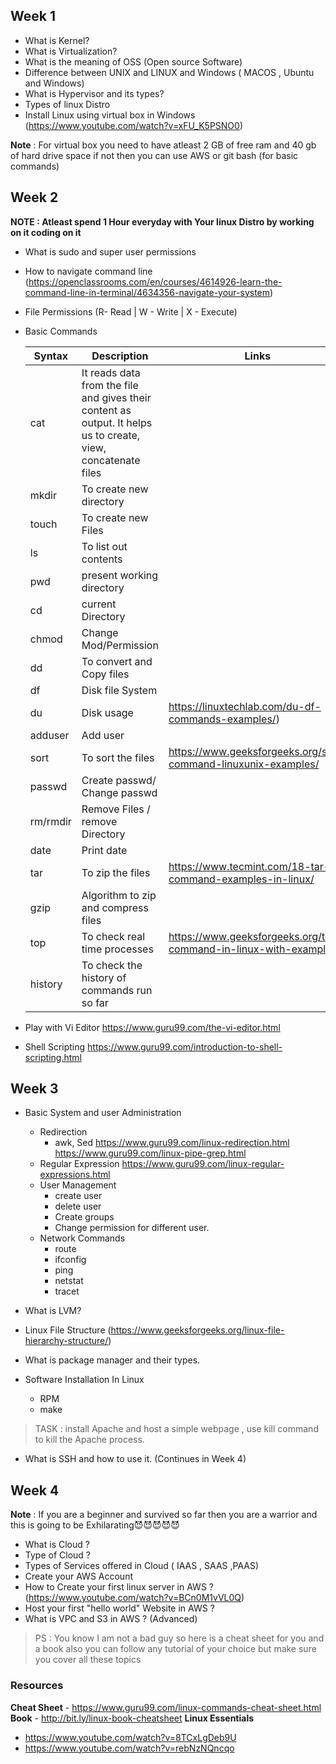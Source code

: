 ## Week 1

-   What is Kernel?
-   What is Virtualization?
-   What is the meaning of OSS (Open source Software)
-   Difference between UNIX and LINUX and Windows ( MACOS , Ubuntu and Windows)
-   What is Hypervisor and its types?
-   Types of linux Distro
-   Install Linux using virtual box in Windows
    (https://www.youtube.com/watch?v=xFU_K5PSNO0)

**Note** : For virtual box you need to have atleast 2 GB of free ram and 40 gb of hard drive space if not then you can use AWS or git bash (for basic commands)

## Week 2

**NOTE : Atleast spend 1 Hour everyday with Your linux Distro by working on it coding on it**

-   What is sudo and super user permissions
-   How to navigate command line
    (https://openclassrooms.com/en/courses/4614926-learn-the-command-line-in-terminal/4634356-navigate-your-system)
-   File Permissions (R- Read | W - Write | X - Execute)
-   Basic Commands

    | Syntax   | Description                                                                                                   | Links                                                             |
    | -------- | ------------------------------------------------------------------------------------------------------------- | ----------------------------------------------------------------- |
    | cat      | It reads data from the file and gives their content as output. It helps us to create, view, concatenate files |
    | mkdir    | To create new directory                                                                                       |                                                                   |
    | touch    | To create new Files                                                                                           |                                                                   |
    | ls       | To list out contents                                                                                          |                                                                   |
    | pwd      | present working directory                                                                                     |                                                                   |
    | cd       | current Directory                                                                                             |                                                                   |
    | chmod    | Change Mod/Permission                                                                                         |                                                                   |
    | dd       | To convert and Copy files                                                                                     |                                                                   |
    | df       | Disk file System                                                                                              |                                                                   |
    | du       | Disk usage                                                                                                    | https://linuxtechlab.com/du-df-commands-examples/)                |
    | adduser  | Add user                                                                                                      |                                                                   |
    | sort     | To sort the files                                                                                             | https://www.geeksforgeeks.org/sort-command-linuxunix-examples/    |
    | passwd   | Create passwd/ Change passwd                                                                                  |                                                                   |
    | rm/rmdir | Remove Files / remove Directory                                                                               |                                                                   |
    | date     | Print date                                                                                                    |                                                                   |
    | tar      | To zip the files                                                                                              | https://www.tecmint.com/18-tar-command-examples-in-linux/         |
    | gzip     | Algorithm to zip and compress files                                                                           |                                                                   |
    | top      | To check real time processes                                                                                  | https://www.geeksforgeeks.org/top-command-in-linux-with-examples/ |
    | history  | To check the history of commands run so far                                                                   |                                                                   |

-   Play with Vi Editor
    https://www.guru99.com/the-vi-editor.html

-   Shell Scripting
    https://www.guru99.com/introduction-to-shell-scripting.html

## Week 3

-   Basic System and user Administration

    -   Redirection
        -   awk, Sed
            https://www.guru99.com/linux-redirection.html
            https://www.guru99.com/linux-pipe-grep.html
    -   Regular Expression
        https://www.guru99.com/linux-regular-expressions.html
    -   User Management
        -   create user
        -   delete user
        -   Create groups
        -   Change permission for different user.
    -   Network Commands
        -   route
        -   ifconfig
        -   ping
        -   netstat
        -   tracet

-   What is LVM?

-   Linux File Structure
    (https://www.geeksforgeeks.org/linux-file-hierarchy-structure/)
-   What is package manager and their types.
-   Software Installation In Linux

    -   RPM
    -   make

> TASK : install Apache and host a simple webpage , use kill command to kill the Apache process.

-   What is SSH and how to use it. (Continues in Week 4)

## Week 4

**Note** : If you are a beginner and survived so far then you are a warrior and this is going to be Exhilarating😈😈😈😈😈

-   What is Cloud ?
-   Type of Cloud ?
-   Types of Services offered in Cloud ( IAAS , SAAS ,PAAS)
-   Create your AWS Account
-   How to Create your first linux server in AWS ?
    (https://www.youtube.com/watch?v=BCn0M1vVL0Q)
-   Host your first "hello world" Website in AWS ?
-   What is VPC and S3 in AWS ? (Advanced)

> PS : You know I am not a bad guy so here is a cheat sheet for you and a book also you can follow any tutorial of your choice but make sure you cover all these topics

### Resources

**Cheat Sheet** - https://www.guru99.com/linux-commands-cheat-sheet.html
**Book** - http://bit.ly/linux-book-cheatsheet
**Linux Essentials**

-   https://www.youtube.com/watch?v=8TCxLgDeb9U
-   https://www.youtube.com/watch?v=rebNzNQncqo
